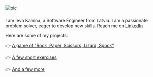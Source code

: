 ![pic](https://coolbackgrounds.io/images/backgrounds/index/sea-edge-79ab30e2.png)
### 

I am Ieva Kalnina, a Software Engineer from Latvia. 
I am a passionate problem solver, eager to develop new skills.
Reach me on [LinkedIn](https://www.linkedin.com/in/ieva-kalnina-46a70025/)

Here are some of my projects:

:point_right: [A game of "Rock, Paper, Scissors, Lizard, Spock"](https://github.com/Ievieva/RPSLS/tree/main/RPS)

:point_right: [A few short exercises](https://github.com/Ievieva/8-10)

:point_right: [And a few more](https://github.com/Ievieva/14-10)
